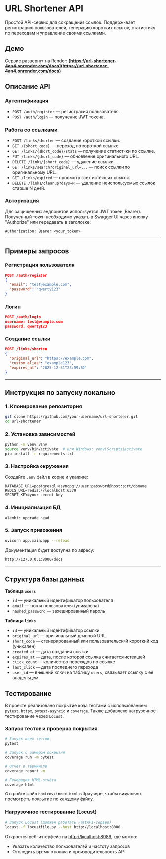 # URL Shortener API

Простой API-сервис для сокращения ссылок. Поддерживает регистрацию пользователей, генерацию коротких ссылок, статистику по переходам и управление своими ссылками.

## Демо

Сервис развернут на Render:
**[https://url-shortener-4an4.onrender.com/docs](https://url-shortener-4an4.onrender.com/docs)**

## Описание API

### Аутентификация
- `POST /auth/register` — регистрация пользователя.
- `POST /auth/login` — получение JWT токена.

### Работа со ссылками
- `POST /links/shorten` — создание короткой ссылки.
- `GET /{short_code}` — переход по короткой ссылке.
- `GET /links/{short_code}/stats` — получение статистики по ссылке.
- `PUT /links/{short_code}` — обновление оригинального URL.
- `DELETE /links/{short_code}` — удаление ссылки.
- `GET /links/search?original_url=...` — поиск ссылки по оригинальному URL.
- `GET /links/expired` — просмотр всех истёкших ссылок.
- `DELETE /links/cleanup?days=N` — удаление неиспользуемых ссылок старше N дней.

### Авторизация
Для защищённых эндпоинтов используется JWT токен (Bearer).
Полученный токен необходимо указать в Swagger UI через кнопку "Authorize" или передавать в заголовке:

```
Authorization: Bearer <your_token>
```

---

## Примеры запросов

### Регистрация пользователя
```json
POST /auth/register
{
  "email": "test@example.com",
  "password": "qwerty123"
}
```

### Логин
```json
POST /auth/login
username: test@example.com
password: qwerty123
```

### Создание ссылки
```json
POST /links/shorten
{
  "original_url": "https://example.com",
  "custom_alias": "example123",
  "expires_at": "2025-12-31T23:59:59"
}
```

---

## Инструкция по запуску локально

### 1. Клонирование репозитория
```bash
git clone https://github.com/your-username/url-shortener.git
cd url-shortener
```

### 2. Установка зависимостей
```bash
python -m venv venv
source venv/bin/activate  # или Windows: venv\Scripts\activate
pip install -r requirements.txt
```

### 3. Настройка окружения

Создайте `.env` файл в корне и укажите:

```
DATABASE_URL=postgresql+asyncpg://user:password@host:port/dbname
REDIS_URL=redis://localhost:6379
SECRET_KEY=your-secret-key
```

### 4. Инициализация БД
```bash
alembic upgrade head
```

### 5. Запуск приложения
```bash
uvicorn app.main:app --reload
```

Документация будет доступна по адресу:
```
http://127.0.0.1:8000/docs
```

---

## Структура базы данных

**Таблица `users`**
- `id` — уникальный идентификатор пользователя
- `email` — почта пользователя (уникальна)
- `hashed_password` — захешированный пароль

**Таблица `links`**
- `id` — уникальный идентификатор ссылки
- `original_url` — оригинальный длинный URL
- `short_code` — сгенерированный или пользовательский короткий код (уникален)
- `created_at` — дата создания ссылки
- `expires_at` — дата, после которой ссылка считается истекшей
- `click_count` — количество переходов по ссылке
- `last_click` — дата последнего перехода
- `user_id` — внешний ключ на таблицу `users`, связывает ссылку с её владельцем

## Тестирование

В проекте реализовано покрытие кода тестами с использованием `pytest`, `httpx`, `pytest-asyncio` и `coverage`. Также добавлено нагрузочное тестирование через `Locust`.

### Запуск тестов и проверка покрытия

```bash
# Запуск всех тестов
pytest

# Запуск с замером покрытия
coverage run -m pytest

# Отчёт в терминале
coverage report -m

# Генерация HTML-отчёта
coverage html
```

Откройте файл `htmlcov/index.html` в браузере, чтобы визуально посмотреть покрытие по каждому файлу.

### Нагрузочное тестирование (Locust)

```bash
# Запуск Locust (должен работать FastAPI-сервер)
locust -f locustfile.py --host http://localhost:8000
```

Откроется веб-интерфейс на [http://localhost:8089](http://localhost:8089), где можно:
- Указать количество пользователей и частоту запросов
- Отследить время отклика и производительность API